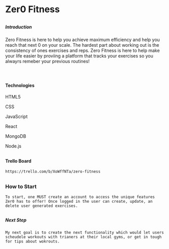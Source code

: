 ## <h1> Zer0 Fitness </h1>

## <h5> Introduction </h5>
Zero Fitness is here to help you achieve maximum efficiency and help you reach that next 0 on your scale. The hardest part about working out is the consistency of ones exercises and reps. Zero Fitness is here to help make your life easier by proviing a platform that tracks your exercises so you alwayrs remeber your previous routines! 

## <img src="">




## <h4> Technologies <h4>
HTML5

CSS

JavaScript

React

MongoDB

Node.js


## <h4> Trello Board </h4>
    https://trello.com/b/XoWffNTa/zero-fitness

## <h3> How to Start </h3>
    To start, one MUST create an account to access the unique features Zer0 has to offer! Once logged in the user can create, update, an delete user generated exercises. 

## <h5>Next Step</h5>
    My next goal is to create the next functionality which would let users scheudele workouts with trianers at their local gyms, or get in tough for tips about wokrouts. 
